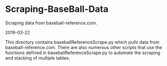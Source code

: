 # Scraping-BaseBall-Data
Scraping data from baseball-reference.com.

2019-03-22

This directory contains baseballReferenceScrape.py which pulls data from baseball-reference.com. There are also numerous other scripts that use the functions defined in baseballReferenceScrape.py to automate the scraping and stacking of multiple tables.
